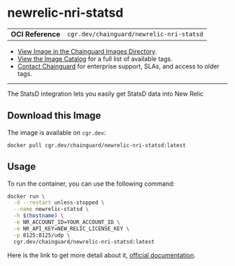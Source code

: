 <!--monopod:start-->
# newrelic-nri-statsd
| | |
| - | - |
| **OCI Reference** | `cgr.dev/chainguard/newrelic-nri-statsd` |


* [View Image in the Chainguard Images Directory](https://images.chainguard.dev/directory/image/newrelic-nri-statsd/overview).
* [View the Image Catalog](https://console.chainguard.dev/images/catalog) for a full list of available tags.
* [Contact Chainguard](https://www.chainguard.dev/chainguard-images) for enterprise support, SLAs, and access to older tags.

---
<!--monopod:end-->

<!--overview:start-->
The StatsD integration lets you easily get StatsD data into New Relic
<!--overview:end-->

<!--getting:start-->
## Download this Image
The image is available on `cgr.dev`:

```
docker pull cgr.dev/chainguard/newrelic-nri-statsd:latest
```
<!--getting:end-->

<!--body:start-->

## Usage

To run the container, you can use the following command:

```bash
docker run \
  -d --restart unless-stopped \
  --name newrelic-statsd \
  -h $(hostname) \
  -e NR_ACCOUNT_ID=YOUR_ACCOUNT_ID \
  -e NR_API_KEY=NEW_RELIC_LICENSE_KEY \
  -p 8125:8125/udp \
  cgr.dev/chainguard/newrelic-nri-statsd:latest
```

Here is the link to get more detail about it, [official documentation](https://docs.newrelic.com/docs/more-integrations/open-source-telemetry-integrations/statsd/statsd-monitoring-integration/).


<!--body:end-->
